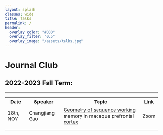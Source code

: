 ```yaml
---
layout: splash
classes: wide
title: Talks
permalink: /
header:
  overlay_color: "#000"
  overlay_filter: "0.5"
  overlay_image: "/assets/talks.jpg"
---
```

# Journal Club
## 2022-2023 Fall Term:
---
<table>
  <tbody>
    <tr>
      <th>Date</th>
      <th>Speaker</th>
      <th>Topic</th>
      <th>Link</th>
    </tr>
    <tr>
      <td>18th, NOV</td>
      <td>Changjiang Gao</td>
      <td><a href="https://www.science.org/doi/10.1126/science.abm0204"> Geometry of sequence working memory in macaque prefrontal cortex </a></td>
      <td><a href="https://cityu.zoom.us/j/9305130707?pwd=dyt3Z2Rrd1VPNHV0RnF6LzFjYnRFQT09#success"> Zoom </a></td>
    </tr>
    <tr>
      <td></td>
      <td></td>
      <td></td>
      <td></td>
    </tr>
    <tr>
      <td></td>
      <td></td>
      <td></td>
      <td></td>
    </tr>
  </tbody>
  <colgroup>
    <col>
    <col>
    <col>
    <col>
  </colgroup>
</table>
